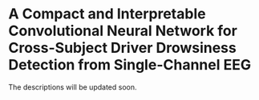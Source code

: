 # A Compact and Interpretable Convolutional Neural Network for Cross-Subject Driver Drowsiness Detection from Single-Channel EEG 

The descriptions will be updated soon.
